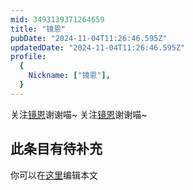 ```yaml
---
mid: 3493139371264659
title: "镜恩"
pubDate: "2024-11-04T11:26:46.595Z"
updatedDate: "2024-11-04T11:26:46.595Z"
profile:
  {
    Nickname: ["镜恩"],
  }
---
```


关注[镜恩](https://space.bilibili.com/3493139371264659)谢谢喵~ 关注[镜恩](https://space.bilibili.com/3493139371264659)谢谢喵~

## 此条目有待补充
你可以在[这里](https://github.com/Yuhanawa/VTuber.ICU-Content/edit/master/v/镜恩/index.md)编辑本文
